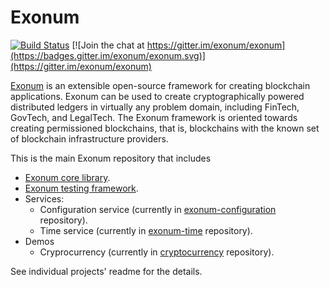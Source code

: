 # Exonum

[![Build Status](https://travis-ci.org/exonum/exonum.svg?branch=master)](https://travis-ci.org/exonum/exonum)
[![Join the chat at https://gitter.im/exonum/exonum](https://badges.gitter.im/exonum/exonum.svg)](https://gitter.im/exonum/exonum)

[Exonum](https://exonum.com/) is an extensible open-source framework for
creating blockchain applications. Exonum can be used to create cryptographically
powered distributed ledgers in virtually any problem domain, including FinTech,
GovTech, and LegalTech. The Exonum framework is oriented towards creating
permissioned blockchains, that is, blockchains with the known set of blockchain
infrastructure providers.

This is the main Exonum repository that includes

* [Exonum core library](https://github.com/exonum/exonum/blob/master/exonum/README.md).
* [Exonum testing framework](https://github.com/exonum/exonum/blob/master/testkit/README.md).
* Services:
  * Configuration service (currently in [exonum-configuration] repository).
  * Time service (currently in [exonum-time] repository).
* Demos
  * Cryprocurrency (currently in [cryptocurrency] repository).

See individual projects' readme for the details.

[exonum-configuration]: https://github.com/exonum/exonum-configuration
[exonum-time]: https://github.com/exonum/exonum-time
[cryptocurrency]: https://github.com/exonum/cryptocurrency
